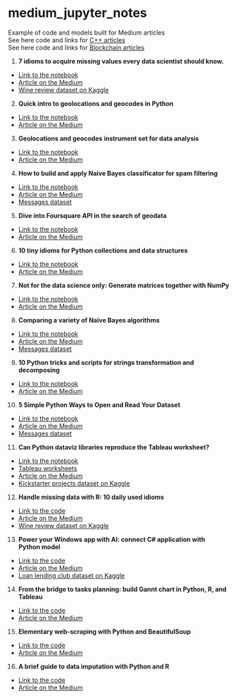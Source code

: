 # medium_jupyter_notes
Example of code and models built for Medium articles<br>
See here code and links for [C++ articles](https://github.com/Midvel/medium_code_notes)<br>
See here code and links for [Blockchain articles](https://github.com/Midvel/medium_blockchain_notes)

1. <b>7 idioms to acquire missing values every data scientist should know.</b>
* [Link to the notebook](missing_data_idioms/missing-data-tips.ipynb)
* [Article on the Medium](https://towardsdatascience.com/7-idioms-to-acquire-missing-values-every-data-scientist-should-know-2edf4224360c?source=friends_link&sk=e7f9dde978860ed292af79e52313fb45)
* [Wine review dataset on Kaggle](https://www.kaggle.com/zynicide/wine-reviews)

2. <b>Quick intro to geolocations and geocodes in Python</b>
* [Link to the notebook](geocode_and_distance/geocode-and-distance.ipynb)
* [Article on the Medium](https://medium.com/better-programming/geolocation-and-geocodes-in-python-e71e056ffaea?source=friends_link&sk=fa0e5c35f58eda5e839f0120998c3a9e)

3. <b>Geolocations and geocodes instrument set for data analysis</b>
* [Link to the notebook](geolocation_for_analysis/geolocations-for-analysis.ipynb)
* [Article on the Medium](https://towardsdatascience.com/geolocations-and-geocodes-instrument-set-for-data-analysis-5eb4e33a1677?source=friends_link&sk=e2adfaf06bcef6e207088848d16cb3db)

4. <b>How to build and apply Naive Bayes classificator for spam filtering</b>
* [Link to the notebook](naive_bayes_filter/bayes-classificator.ipynb)
* [Article on the Medium](https://towardsdatascience.com/how-to-build-and-apply-naive-bayes-classification-for-spam-filtering-2b8d3308501?source=friends_link&sk=b49e979c2457cc493614e50377b83d88)
* [Messages dataset](https://archive.ics.uci.edu/ml/datasets/sms+spam+collection)

5. <b>Dive into Foursquare API in the search of geodata</b>
* [Link to the notebook](dive_into_foursquare/foursquare_api_dataset.ipynb)
* [Article on the Medium](https://medium.com/analytics-vidhya/dive-into-foursquareapi-in-the-search-of-geodata-c9e11661b194?source=friends_link&sk=8eb7a2ca59a99ad85b3b76a3b4c26bc4)

6. <b>10 tiny idioms for Python collections and data structures</b>
* [Link to the notebook](python_tiny_tips/containers-tips.ipynb)
* [Article on the Medium](https://medium.com/better-programming/10-tiny-python-idioms-for-collections-and-data-structures-2f0d2923832?source=friends_link&sk=9529b4e8f3ed105973f33722414325e6)

7. <b>Not for the data science only: Generate matrices together with NumPy</b>
* [Link to the notebook](matrices_generation/generate-matrices.ipynb)
* [Article on the Medium](https://towardsdatascience.com/not-for-the-data-science-only-generate-matrices-together-with-numpy-d33f03d8875f?source=friends_link&sk=3c86f684dd75b74aee10f7dcd2f5be1f)

8. <b>Comparing a variety of Naive Bayes algorithms</b>
* [Link to the notebook](scikit_bayes/scikit-bayes.ipynb)
* [Article on the Medium](https://towardsdatascience.com/comparing-a-variety-of-naive-bayes-classification-algorithms-fc5fa298379e?source=friends_link&sk=ab4fe9d0517734b429070b1b5f9b17cc)
* [Messages dataset](https://archive.ics.uci.edu/ml/datasets/sms+spam+collection)

9. <b>10 Python tricks and scripts for strings transformation and decomposing</b>
* [Link to the notebook](string_manip/string-tokenization-parsing.ipynb)
* [Article on the Medium](https://medium.com/better-programming/10-python-tricks-and-scripts-for-strings-transformation-and-decomposing-e82ecac0a4d0?source=friends_link&sk=0277ce4ebee12d4bf13e4fdf39a359c6)

10. <b>5 Simple Python Ways to Open and Read Your Dataset</b>
* [Link to the notebook](read_dataset/read-dataset.ipynb)
* [Article on the Medium](https://medium.com/better-programming/5-ways-to-open-and-read-your-dataset-using-python-780770199776?source=friends_link&sk=2dffa9922ea1db6c68485daf7dd40e18)
* [Messages dataset](https://archive.ics.uci.edu/ml/datasets/sms+spam+collection)

11. <b>Can Python dataviz libraries reproduce the Tableau worksheet?</b>
* [Link to the notebook](tableau_vs_python/tableau_vs_python.ipynb)
* [Tableau worksheets](tableau_vs_python/tableau_workseets)
* [Article on the Medium](https://towardsdatascience.com/can-python-dataviz-libraries-repeat-the-tableau-worksheet-e38ef2876f04?source=friends_link&sk=0a05178112137193b53d6e4287755389)
* [Kickstarter projects dataset on Kaggle](https://www.kaggle.com/kemical/kickstarter-projects)

12. <b>Handle missing data with R: 10 daily used idioms</b>
* [Link to the code](r_missing_values/missing-values.R)
* [Article on the Medium](https://towardsdatascience.com/handle-missing-data-with-r-10-daily-used-idioms-13d849d01690?source=friends_link&sk=5be3e225e0925f7da80b35d38d4ff398)
* [Wine review dataset on Kaggle](https://www.kaggle.com/zynicide/wine-reviews)

13. <b>Power your Windows app with AI: connect C# application with Python model</b>
* [Link to the code](https://github.com/Midvel/WindowsToPythonAI)
* [Article on the Medium](https://towardsdatascience.com/power-your-windows-app-with-ai-connect-c-application-with-python-model-c5f100ebc1fc?source=friends_link&sk=634e8129cde1817faeedbbe61ed4797c)
* [Loan lending club dataset on Kaggle](https://www.kaggle.com/wendykan/lending-club-loan-data)

14. <b>From the bridge to tasks planning: build Gannt chart in Python, R, and Tableau</b>
* [Link to the code](epic_gantt_chart)
* [Article on the Medium](https://towardsdatascience.com/from-the-bridge-to-tasks-planning-build-gannt-chart-in-python-r-and-tableau-7256fb7615f8?source=friends_link&sk=3c89172b844176ff39c63b005192b37d)

15. <b>Elementary web-scraping with Python and BeautifulSoup</b>
* [Link to the code](bs_scrapping/bs-scrapping.ipynb)
* [Article on the Medium](https://towardsdatascience.com/python-and-world-literature-elementary-web-scraping-with-beautifulsoup-a43daaf46ab?source=friends_link&sk=c533572da744733766b7d54fca4a9eb2)

16. <b>A brief guide to data imputation with Python and R</b>
* [Link to the code](data-imputation)
* [Article on the Medium](https://towardsdatascience.com/a-brief-guide-to-data-imputation-with-python-and-r-5dc551a95027?source=friends_link&sk=97339563c3f2468bfdaf6ddefa714d08)
